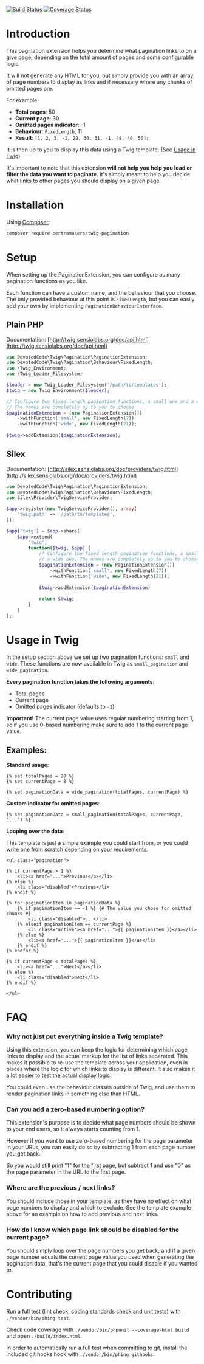 [![Build Status](https://travis-ci.org/bertramakers/twig-pagination.svg?branch=master)](https://travis-ci.org/bertramakers/twig-pagination)
[![Coverage Status](https://coveralls.io/repos/bertramakers/twig-pagination/badge.svg?branch=master&service=github)](https://coveralls.io/github/bertramakers/twig-pagination?branch=master)

# Introduction

This pagination extension helps you determine what pagination links to on a 
give page, depending on the total amount of pages and some configurable logic.

It will not generate any HTML for you, but simply provide you with an array of
page numbers to display as links and if necessary where any chunks of omitted
pages are.

For example:

* **Total pages**: 50
* **Current page**: 30
* **Omitted pages indicator**: -1
* **Behaviour**: `FixedLength`, 11
* **Result**: `[1, 2, 3, -1, 29, 30, 31, -1, 48, 49, 50];`

It is then up to you to display this data using a Twig template. 
(See [Usage in Twig](#usage-in-twig))

It's important to note that this extension **will not help you help you load or
filter the data you want to paginate**. It's simply meant to help you decide 
what links to other pages you should display on a given page.

# Installation

Using [Composer](http://getcomposer.org):

```bash
composer require bertramakers/twig-pagination
```

# Setup

When setting up the PaginationExtension, you can configure as many pagination
functions as you like. 

Each function can have a custom name, and the behaviour that you choose. The 
only provided behaviour at this point is `FixedLength`, but you can easily add 
your own by implementing `PaginationBehaviourInterface`.

## Plain PHP

Documentation: [http://twig.sensiolabs.org/doc/api.html](http://twig.sensiolabs.org/doc/api.html)

```php
use DevotedCode\Twig\Pagination\PaginationExtension;
use DevotedCode\Twig\Pagination\Behaviour\FixedLength;
use \Twig_Environment;
use \Twig_Loader_Filesystem;

$loader = new Twig_Loader_Filesystem('/path/to/templates');
$twig = new Twig_Environment($loader);

// Configure two fixed length pagination functions, a small one and a wide one.
// The names are completely up to you to choose.
$paginationExtension = (new PaginationExtension())
    ->withFunction('small', new FixedLength(7))
    ->withFunction('wide', new FixedLength(21));
    
$twig->addExtension($paginationExtension);
```

## Silex

Documentation: [http://silex.sensiolabs.org/doc/providers/twig.html](http://silex.sensiolabs.org/doc/providers/twig.html)

```php
use DevotedCode\Twig\Pagination\PaginationExtension;
use DevotedCode\Twig\Pagination\Behaviour\FixedLength;
use Silex\Provider\TwigServiceProvider;

$app->register(new TwigServiceProvider(), array(
    'twig.path' => '/path/to/templates',
));

$app['twig'] = $app->share(
    $app->extend(
        'twig', 
        function($twig, $app) {
            // Configure two fixed length pagination functions, a small one and
            // a wide one. The names are completely up to you to choose.
            $paginationExtension = (new PaginationExtension())
                ->withFunction('small', new FixedLength(7))
                ->withFunction('wide', new FixedLength(21));
        
            $twig->addExtension($paginationExtension)
        
            return $twig;
        }
    )
);
```

# Usage in Twig

In the setup section above we set up two pagination functions: `small` and `wide`.
These functions are now available in Twig as `small_pagination` and `wide_pagination`.

**Every pagination function takes the following arguments**:
* Total pages
* Current page
* Omitted pages indicator (defaults to `-1`)

**Important!** The current page value uses regular numbering starting from 1,
so if you use 0-based numbering make sure to add 1 to the current page value.

## Examples:

**Standard usage**:

```twig
{% set totalPages = 20 %}
{% set currentPage = 8 %}
```

```twig
{% set paginationData = wide_pagination(totalPages, currentPage) %}
```

**Custom indicator for omitted pages**:

```twig
{% set paginationData = small_pagination(totalPages, currentPage, '...') %}
```

**Looping over the data**:

This template is just a simple example you could start from, or you could write
one from scratch depending on your requirements.

```twig
<ul class="pagination">

{% if currentPage > 1 %}
    <li><a href="...">Previous</a></li>
{% else %}
    <li class="disabled">Previous</li>
{% endif %}

{% for paginationItem in paginationData %}
    {% if paginationItem == -1 %} {# The value you chose for omitted chunks #}
        <li class="disabled">...</li>
    {% elseif paginationItem == currentPage %}
        <li class="active"><a href="...">{{ paginationItem }}</a></li>
    {% else %}
        <li><a href="...">{{ paginationItem }}</a></li>
    {% endif %}
{% endfor %}

{% if currentPage < totalPages %}
    <li><a href="...">Next</a></li>
{% else %}
    <li class="disabled">Next</li>
{% endif %}

</ul>
```

# FAQ

### Why not just put everything inside a Twig template?

Using this extension, you can keep the logic for determining which page links
to display and the actual markup for the list of links separated. This makes it
possible to re-use the template across your application, even in places where
the logic for which links to display is different. It also makes it a lot 
easier to test the actual display logic.

You could even use the behaviour classes outside of Twig, and use them to
render pagination links in something else than HTML.

### Can you add a zero-based numbering option?

This extension's purpose is to decide what page numbers should be shown to your
end users, so it always starts counting from 1.

However if you want to use zero-based numbering for the page parameter in your 
URLs, you can easily do so by subtracting 1 from each page number you get back.

So you would still print "1" for the first page, but subtract 1 and use "0" as 
the page parameter in the URL to the first page.

### Where are the previous / next links?

You should include those in your template, as they have no effect on what page
numbers to display and which to exclude. See the template example above for an
example on how to add previous and next links.

### How do I know which page link should be disabled for the current page?

You should simply loop over the page numbers you get back, and if a given page
number equals the current page value you used when generating the pagination
data, that's the current page that you could disable if you wanted to.

# Contributing

Run a full test (lint check, coding standards check and unit tests) with 
`./vendor/bin/phing test`.

Check code coverage with `./vendor/bin/phpunit --coverage-html build` and open `./build/index.html`.

In order to automatically run a full test when committing to git, install the
included git hooks hook with `./vendor/bin/phing githooks`.
